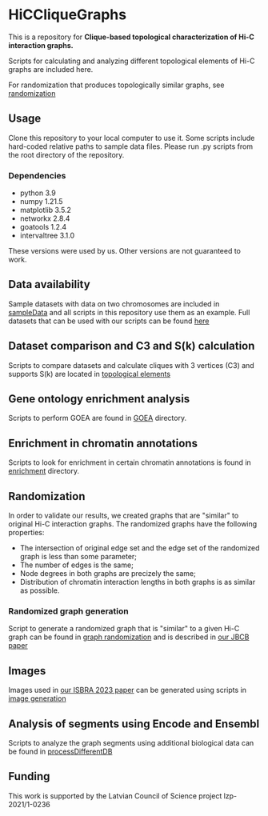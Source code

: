 # HiCCliqueGraphs
This is a repository for **Clique-based topological characterization of Hi-C interaction graphs.**

Scripts for calculating and analyzing different topological elements of Hi-C graphs are included here.

For randomization that produces topologically similar graphs, see [randomization](./randomization/fastRandomizer)

## Usage
Clone this repository to your local computer to use it.
Some scripts include hard-coded relative paths to sample data files. Please run .py scripts from the root directory of the repository.

### Dependencies
- python 3.9
- numpy 1.21.5
- matplotlib 3.5.2
- networkx 2.8.4
- goatools 1.2.4
- intervaltree 3.1.0

These versions were used by us. Other versions are not guaranteed to work.

## Data availability
Sample datasets with data on two chromosomes are included in [sampleData](./sampleData) and all scripts in this repository use them as an example.
Full datasets that can be used with our scripts can be found [here](http://susurs.mii.lu.lv/HiCData/)

## Dataset comparison and C3 and S(k) calculation
Scripts to compare datasets and calculate cliques with 3 vertices (C3) and supports S(k) are located in [topological elements](./topologicalElements)


## Gene ontology enrichment analysis 
Scripts to perform GOEA are found in [GOEA](./GOEA) directory.

## Enrichment in chromatin annotations
Scripts to look for enrichment in certain chromatin annotations is found in [enrichment](./enrichment) directory.

## Randomization
In order to validate our results, we created graphs that are "similar" to original Hi-C interaction graphs. The randomized graphs have the following properties:
- The intersection of original edge set and the edge set of the randomized graph is less than some parameter;
- The number of edges is the same;
- Node degrees in both graphs are precizely the same;
- Distribution of chromatin interaction lengths in both graphs is as similar as possible. 

### Randomized graph generation
Script to generate a randomized graph that is "similar" to a given Hi-C graph can be found in [graph randomization](./randomization/fastRandomizer/) and is described in [our JBCB paper](10.1142/S0219720024400018)


## Images
Images used in [our ISBRA 2023 paper](https://doi.org/10.1007/978-981-99-7074-2_38) can be generated using scripts in [image generation](./images)

## Analysis of segments using Encode and Ensembl
Scripts to analyze the graph segments using additional biological data can be found in [processDifferentDB](./processDifferentDB)

## Funding
This work is supported by the Latvian Council of Science project lzp-2021/1-0236
